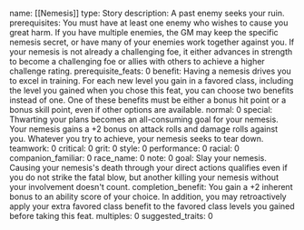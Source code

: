 name: [[Nemesis]]
type: Story
description: A past enemy seeks your ruin.
prerequisites: You must have at least one enemy who wishes to cause you great harm. If you have multiple enemies, the GM may keep the specific nemesis secret, or have many of your enemies work together against you. If your nemesis is not already a challenging foe, it either advances in strength to become a challenging foe or allies with others to achieve a higher challenge rating.
prerequisite_feats: 0
benefit: Having a nemesis drives you to excel in training. For each new level you gain in a favored class, including the level you gained when you chose this feat, you can choose two benefits instead of one. One of these benefits must be either a bonus hit point or a bonus skill point, even if other options are available.
normal: 0
special: Thwarting your plans becomes an all-consuming goal for your nemesis. Your nemesis gains a +2 bonus on attack rolls and damage rolls against you. Whatever you try to achieve, your nemesis seeks to tear down.
teamwork: 0
critical: 0
grit: 0
style: 0
performance: 0
racial: 0
companion_familiar: 0
race_name: 0
note: 0
goal: Slay your nemesis. Causing your nemesis's death through your direct actions qualifies even if you do not strike the fatal blow, but another killing your nemesis without your involvement doesn't count.
completion_benefit: You gain a +2 inherent bonus to an ability score of your choice. In addition, you may retroactively apply your extra favored class benefit to the favored class levels you gained before taking this feat.
multiples: 0
suggested_traits: 0
